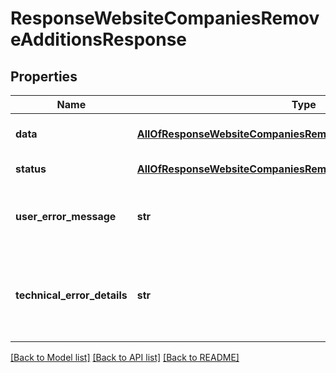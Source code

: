 # ResponseWebsiteCompaniesRemoveAdditionsResponse

## Properties
Name | Type | Description | Notes
------------ | ------------- | ------------- | -------------
**data** | [**AllOfResponseWebsiteCompaniesRemoveAdditionsResponseData**](AllOfResponseWebsiteCompaniesRemoveAdditionsResponseData.md) | API specific response data | [optional] 
**status** | [**AllOfResponseWebsiteCompaniesRemoveAdditionsResponseStatus**](AllOfResponseWebsiteCompaniesRemoveAdditionsResponseStatus.md) | Response status | [optional] 
**user_error_message** | **str** | Error message, in a user readable format | [optional] 
**technical_error_details** | **str** | Technical error details, let us know if you received this. | [optional] 

[[Back to Model list]](../README.md#documentation-for-models) [[Back to API list]](../README.md#documentation-for-api-endpoints) [[Back to README]](../README.md)

